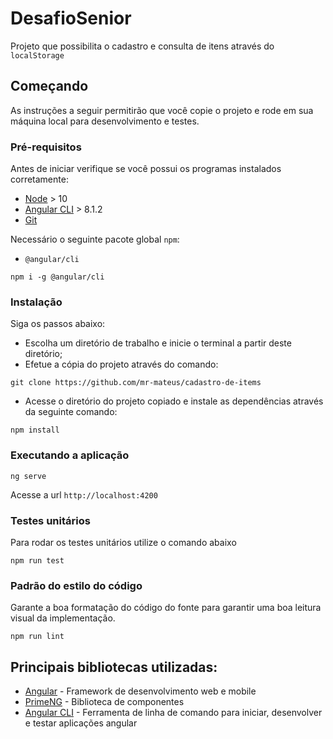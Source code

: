 # DesafioSenior

Projeto que possibilita o cadastro e consulta de itens através do ```localStorage```

## Começando

As instruções a seguir permitirão que você copie o projeto e rode em sua máquina local para desenvolvimento e testes.

### Pré-requisitos

Antes de iniciar verifique se você possui os programas instalados corretamente:

* [Node](https://nodejs.org/en/) > 10
* [Angular CLI](https://cli.angular.io/) > 8.1.2
* [Git](https://git-scm.com/)

Necessário o seguinte pacote global `npm`:

* `@angular/cli`
```
npm i -g @angular/cli
```

### Instalação

Siga os passos abaixo:

* Escolha um diretório de trabalho e inicie o terminal a partir deste diretório;
* Efetue a cópia do projeto através do comando:

```
git clone https://github.com/mr-mateus/cadastro-de-items
```
* Acesse o diretório do projeto copiado e instale as dependências através da seguinte comando:
```
npm install
```

### Executando a aplicação 
```
ng serve
```
Acesse a url `http://localhost:4200`

### Testes unitários

Para rodar os testes unitários utilize o comando abaixo

```
npm run test
```

### Padrão do estilo do código

Garante a boa formatação do código do fonte para garantir uma boa leitura visual da implementação.

```
npm run lint
```

## Principais bibliotecas utilizadas:
* [Angular](https://angular.io/) - Framework de desenvolvimento web e mobile
* [PrimeNG](https://www.primefaces.org/primeng/#/) - Biblioteca de componentes 
* [Angular CLI](https://github.com/angular/angular-cli) - Ferramenta de linha de comando para iniciar, desenvolver e testar aplicações angular
